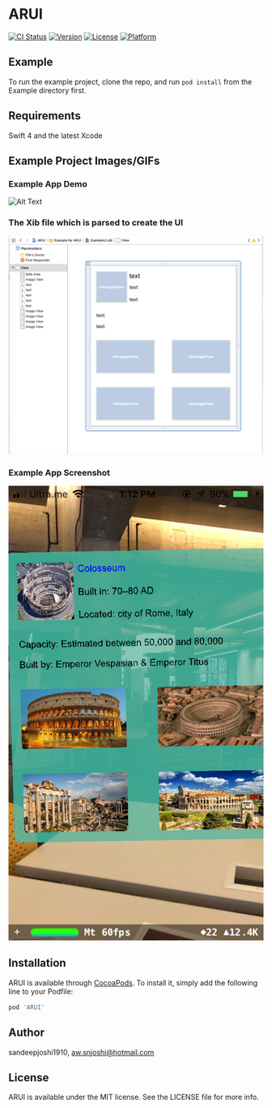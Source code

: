 # ARUI

[![CI Status](http://img.shields.io/travis/sandeepjoshi1910/ARUI.svg?style=flat)](https://travis-ci.org/sandeepjoshi1910/ARUI)
[![Version](https://img.shields.io/cocoapods/v/ARUI.svg?style=flat)](http://cocoapods.org/pods/ARUI)
[![License](https://img.shields.io/cocoapods/l/ARUI.svg?style=flat)](http://cocoapods.org/pods/ARUI)
[![Platform](https://img.shields.io/cocoapods/p/ARUI.svg?style=flat)](http://cocoapods.org/pods/ARUI)

## Example

To run the example project, clone the repo, and run `pod install` from the Example directory first.

## Requirements
Swift 4 and the latest Xcode

## Example Project Images/GIFs

### Example App Demo
![Alt Text](https://github.com/sandeepjoshi1910/ARUI/blob/master/Example/ARUI/arUI.gif)

### The Xib file which is parsed to create the UI
![Alt Text](https://github.com/sandeepjoshi1910/ARUI/blob/master/Example/ARUI/Screen%20Shot%202018-01-08%20at%201.31.00%20PM.png)

### Example App Screenshot
![Alt Text](https://github.com/sandeepjoshi1910/ARUI/blob/master/Example/ARUI/IMG_0634.png)



## Installation

ARUI is available through [CocoaPods](http://cocoapods.org). To install
it, simply add the following line to your Podfile:

```ruby
pod 'ARUI'
```

## Author

sandeepjoshi1910, aw.snjoshi@hotmail.com

## License

ARUI is available under the MIT license. See the LICENSE file for more info.
